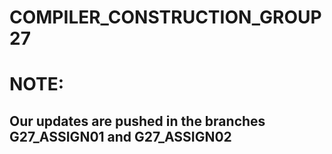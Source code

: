 # COMPILER_CONSTRUCTION_GROUP27
# NOTE:
## Our updates are pushed in the branches G27_ASSIGN01 and G27_ASSIGN02
